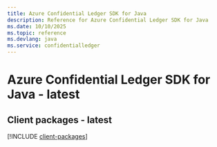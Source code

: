 ```yaml
---
title: Azure Confidential Ledger SDK for Java
description: Reference for Azure Confidential Ledger SDK for Java
ms.date: 10/10/2025
ms.topic: reference
ms.devlang: java
ms.service: confidentialledger
---
```

# Azure Confidential Ledger SDK for Java - latest

## Client packages - latest
[!INCLUDE [client-packages](confidential-ledger-client-index.md)]